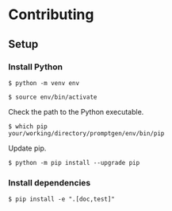# Contributing

## Setup

### Install Python

```console
$ python -m venv env
```

```cosole
$ source env/bin/activate
```

Check the path to the Python executable.

```console
$ which pip
your/working/directory/promptgen/env/bin/pip
```

Update pip.

```console
$ python -m pip install --upgrade pip
```

### Install dependencies

```console
$ pip install -e ".[doc,test]"
```
